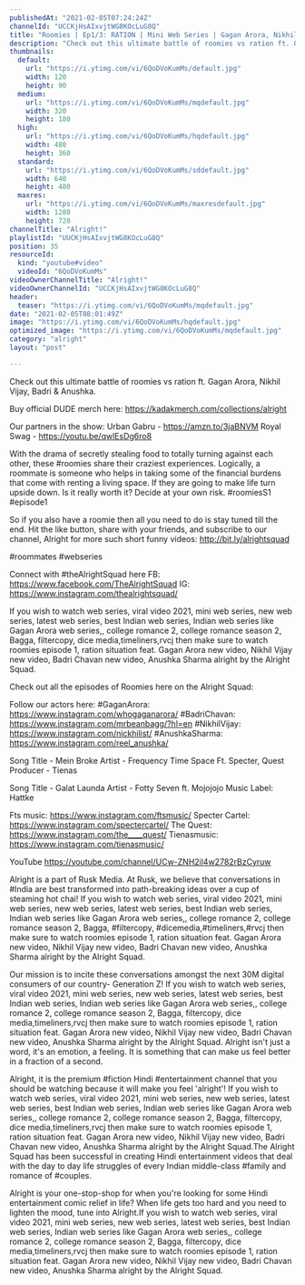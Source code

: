 ```yaml
---
publishedAt: "2021-02-05T07:24:24Z"
channelId: "UCCKjHsAIxvjtWG8KOcLuG8Q"
title: "Roomies | Ep1/3: RATION | Mini Web Series | Gagan Arora, Nikhil Vijay, Badri & Anushka | Alright!"
description: "Check out this ultimate battle of roomies vs ration ft. Gagan Arora, Nikhil Vijay, Badri & Anushka.\n\nBuy official DUDE merch here: https://kadakmerch.com/collections/alright\n\nOur partners in the show: \nUrban Gabru -  https://amzn.to/3jaBNVM\nRoyal Swag - https://youtu.be/qwlEsDg6ro8\n\nWith the drama of secretly stealing food to totally turning against each other, these #roomies share their craziest experiences. Logically, a roommate is someone who helps in taking some of the financial burdens that come with renting a living space. If they are going to make life turn upside down. Is it really worth it? Decide at your own risk. #roomiesS1 #episode1\n\nSo if you also have a roomie then all you need to do is stay tuned till the end. Hit the like button, share with your friends, and subscribe to our channel, Alright for more such short funny videos: http://bit.ly/alrightsquad\n\n#roommates #webseries\n\nConnect with #theAlrightSquad here\nFB: https://www.facebook.com/TheAlrightSquad\nIG: https://www.instagram.com/thealrightsquad/\n\nIf you wish to watch web series, viral video 2021, mini web series, new web series, latest web series, best Indian web series, Indian web series like Gagan Arora web series,, college romance 2, college romance season 2, Bagga, filtercopy, dice media,timeliners,rvcj then make sure to watch roomies episode 1, ration situation feat. Gagan Arora new video, Nikhil Vijay new video, Badri Chavan new video, Anushka Sharma alright by the Alright Squad. \n\n\nCheck out all the episodes of Roomies here on the Alright Squad: \n\nFollow our actors here:\n#GaganArora: https://www.instagram.com/whogaganarora/\n#BadriChavan: https://www.instagram.com/mrbeanbagg/?hl=en\n#NikhilVijay: https://www.instagram.com/nickhilist/\n#AnushkaSharma: https://www.instagram.com/reel_anushka/\n\nSong Title - Mein Broke\nArtist - Frequency Time Space Ft. Specter, Quest\nProducer - Tienas\n\nSong Title - Galat Launda\nArtist - Fotty Seven ft. Mojojojo\nMusic Label: Hattke\n\n Fts music: https://www.instagram.com/ftsmusic/\nSpecter Cartel: https://www.instagram.com/spectercartel/\nThe Quest: https://www.instagram.com/the____quest/\nTienasmusic: https://www.instagram.com/tienasmusic/\n\nYouTube\nhttps://youtube.com/channel/UCw-ZNH2il4w2782rBzCyruw\n\nAlright is a part of Rusk Media. At Rusk, we believe that conversations in #India are best transformed into path-breaking ideas over a cup of steaming hot chai! If you wish to watch web series, viral video 2021, mini web series, new web series, latest web series, best Indian web series, Indian web series like Gagan Arora web series,, college romance 2, college romance season 2, Bagga, #filtercopy, #dicemedia,#timeliners,#rvcj then make sure to watch roomies episode 1, ration situation feat. Gagan Arora new video, Nikhil Vijay new video, Badri Chavan new video, Anushka Sharma alright by the Alright Squad. \n\n\nOur mission is to incite these conversations amongst the next 30M digital consumers of our country- Generation Z! If you wish to watch web series, viral video 2021, mini web series, new web series, latest web series, best Indian web series, Indian web series like Gagan Arora web series,, college romance 2, college romance season 2, Bagga, filtercopy, dice media,timeliners,rvcj then make sure to watch roomies episode 1, ration situation feat. Gagan Arora new video, Nikhil Vijay new video, Badri Chavan new video, Anushka Sharma alright by the Alright Squad. Alright isn't just a word, it's an emotion, a feeling. It is something that can make us feel better in a fraction of a second.\n\nAlright, it is the premium #fiction Hindi #entertainment channel that you should be watching because it will make you feel 'alright'! If you wish to watch web series, viral video 2021, mini web series, new web series, latest web series, best Indian web series, Indian web series like Gagan Arora web series,, college romance 2, college romance season 2, Bagga, filtercopy, dice media,timeliners,rvcj then make sure to watch roomies episode 1, ration situation feat. Gagan Arora new video, Nikhil Vijay new video, Badri Chavan new video, Anushka Sharma alright by the Alright Squad.The Alright Squad has been successful in creating Hindi entertainment videos that deal with the day to day life struggles of every Indian middle-class #family and romance of #couples.\n\nAlright is your one-stop-shop for when you're looking for some Hindi entertainment comic relief in life? When life gets too hard and you need to lighten the mood, tune into Alright.If you wish to watch web series, viral video 2021, mini web series, new web series, latest web series, best Indian web series, Indian web series like Gagan Arora web series,, college romance 2, college romance season 2, Bagga, filtercopy, dice media,timeliners,rvcj then make sure to watch roomies episode 1, ration situation feat. Gagan Arora new video, Nikhil Vijay new video, Badri Chavan new video, Anushka Sharma alright by the Alright Squad."
thumbnails:
  default:
    url: "https://i.ytimg.com/vi/6QoDVoKumMs/default.jpg"
    width: 120
    height: 90
  medium:
    url: "https://i.ytimg.com/vi/6QoDVoKumMs/mqdefault.jpg"
    width: 320
    height: 180
  high:
    url: "https://i.ytimg.com/vi/6QoDVoKumMs/hqdefault.jpg"
    width: 480
    height: 360
  standard:
    url: "https://i.ytimg.com/vi/6QoDVoKumMs/sddefault.jpg"
    width: 640
    height: 480
  maxres:
    url: "https://i.ytimg.com/vi/6QoDVoKumMs/maxresdefault.jpg"
    width: 1280
    height: 720
channelTitle: "Alright!"
playlistId: "UUCKjHsAIxvjtWG8KOcLuG8Q"
position: 35
resourceId:
  kind: "youtube#video"
  videoId: "6QoDVoKumMs"
videoOwnerChannelTitle: "Alright!"
videoOwnerChannelId: "UCCKjHsAIxvjtWG8KOcLuG8Q"
header:
  teaser: "https://i.ytimg.com/vi/6QoDVoKumMs/mqdefault.jpg"
date: "2021-02-05T08:01:49Z"
image: "https://i.ytimg.com/vi/6QoDVoKumMs/hqdefault.jpg"
optimized_image: "https://i.ytimg.com/vi/6QoDVoKumMs/mqdefault.jpg"
category: "alright"
layout: "post"

---
```

Check out this ultimate battle of roomies vs ration ft. Gagan Arora, Nikhil Vijay, Badri & Anushka.

Buy official DUDE merch here: https://kadakmerch.com/collections/alright

Our partners in the show: 
Urban Gabru -  https://amzn.to/3jaBNVM
Royal Swag - https://youtu.be/qwlEsDg6ro8

With the drama of secretly stealing food to totally turning against each other, these #roomies share their craziest experiences. Logically, a roommate is someone who helps in taking some of the financial burdens that come with renting a living space. If they are going to make life turn upside down. Is it really worth it? Decide at your own risk. #roomiesS1 #episode1

So if you also have a roomie then all you need to do is stay tuned till the end. Hit the like button, share with your friends, and subscribe to our channel, Alright for more such short funny videos: http://bit.ly/alrightsquad

#roommates #webseries

Connect with #theAlrightSquad here
FB: https://www.facebook.com/TheAlrightSquad
IG: https://www.instagram.com/thealrightsquad/

If you wish to watch web series, viral video 2021, mini web series, new web series, latest web series, best Indian web series, Indian web series like Gagan Arora web series,, college romance 2, college romance season 2, Bagga, filtercopy, dice media,timeliners,rvcj then make sure to watch roomies episode 1, ration situation feat. Gagan Arora new video, Nikhil Vijay new video, Badri Chavan new video, Anushka Sharma alright by the Alright Squad. 


Check out all the episodes of Roomies here on the Alright Squad: 

Follow our actors here:
#GaganArora: https://www.instagram.com/whogaganarora/
#BadriChavan: https://www.instagram.com/mrbeanbagg/?hl=en
#NikhilVijay: https://www.instagram.com/nickhilist/
#AnushkaSharma: https://www.instagram.com/reel_anushka/

Song Title - Mein Broke
Artist - Frequency Time Space Ft. Specter, Quest
Producer - Tienas

Song Title - Galat Launda
Artist - Fotty Seven ft. Mojojojo
Music Label: Hattke

 Fts music: https://www.instagram.com/ftsmusic/
Specter Cartel: https://www.instagram.com/spectercartel/
The Quest: https://www.instagram.com/the____quest/
Tienasmusic: https://www.instagram.com/tienasmusic/

YouTube
https://youtube.com/channel/UCw-ZNH2il4w2782rBzCyruw

Alright is a part of Rusk Media. At Rusk, we believe that conversations in #India are best transformed into path-breaking ideas over a cup of steaming hot chai! If you wish to watch web series, viral video 2021, mini web series, new web series, latest web series, best Indian web series, Indian web series like Gagan Arora web series,, college romance 2, college romance season 2, Bagga, #filtercopy, #dicemedia,#timeliners,#rvcj then make sure to watch roomies episode 1, ration situation feat. Gagan Arora new video, Nikhil Vijay new video, Badri Chavan new video, Anushka Sharma alright by the Alright Squad. 


Our mission is to incite these conversations amongst the next 30M digital consumers of our country- Generation Z! If you wish to watch web series, viral video 2021, mini web series, new web series, latest web series, best Indian web series, Indian web series like Gagan Arora web series,, college romance 2, college romance season 2, Bagga, filtercopy, dice media,timeliners,rvcj then make sure to watch roomies episode 1, ration situation feat. Gagan Arora new video, Nikhil Vijay new video, Badri Chavan new video, Anushka Sharma alright by the Alright Squad. Alright isn't just a word, it's an emotion, a feeling. It is something that can make us feel better in a fraction of a second.

Alright, it is the premium #fiction Hindi #entertainment channel that you should be watching because it will make you feel 'alright'! If you wish to watch web series, viral video 2021, mini web series, new web series, latest web series, best Indian web series, Indian web series like Gagan Arora web series,, college romance 2, college romance season 2, Bagga, filtercopy, dice media,timeliners,rvcj then make sure to watch roomies episode 1, ration situation feat. Gagan Arora new video, Nikhil Vijay new video, Badri Chavan new video, Anushka Sharma alright by the Alright Squad.The Alright Squad has been successful in creating Hindi entertainment videos that deal with the day to day life struggles of every Indian middle-class #family and romance of #couples.

Alright is your one-stop-shop for when you're looking for some Hindi entertainment comic relief in life? When life gets too hard and you need to lighten the mood, tune into Alright.If you wish to watch web series, viral video 2021, mini web series, new web series, latest web series, best Indian web series, Indian web series like Gagan Arora web series,, college romance 2, college romance season 2, Bagga, filtercopy, dice media,timeliners,rvcj then make sure to watch roomies episode 1, ration situation feat. Gagan Arora new video, Nikhil Vijay new video, Badri Chavan new video, Anushka Sharma alright by the Alright Squad.